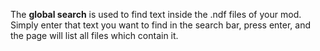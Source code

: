 The **global search** is used to find text inside the .ndf files of your mod. Simply enter that text you want to find in the search bar, press enter, and the page will list all files which contain it.